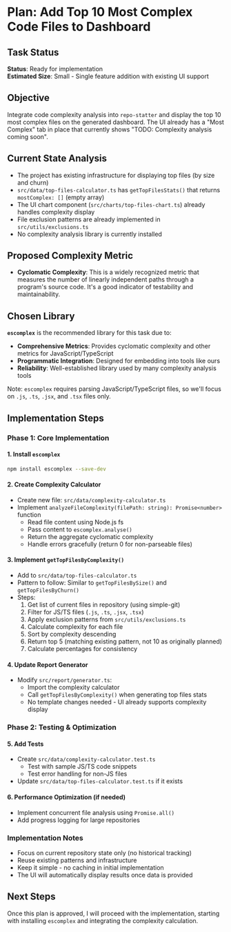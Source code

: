 # Plan: Add Top 10 Most Complex Code Files to Dashboard

## Task Status
**Status**: Ready for implementation  
**Estimated Size**: Small - Single feature addition with existing UI support

## Objective
Integrate code complexity analysis into `repo-statter` and display the top 10 most complex files on the generated dashboard. The UI already has a "Most Complex" tab in place that currently shows "TODO: Complexity analysis coming soon".

## Current State Analysis
- The project has existing infrastructure for displaying top files (by size and churn)
- `src/data/top-files-calculator.ts` has `getTopFilesStats()` that returns `mostComplex: []` (empty array)
- The UI chart component (`src/charts/top-files-chart.ts`) already handles complexity display
- File exclusion patterns are already implemented in `src/utils/exclusions.ts`
- No complexity analysis library is currently installed

## Proposed Complexity Metric
*   **Cyclomatic Complexity**: This is a widely recognized metric that measures the number of linearly independent paths through a program's source code. It's a good indicator of testability and maintainability.

## Chosen Library

**`escomplex`** is the recommended library for this task due to:

*   **Comprehensive Metrics**: Provides cyclomatic complexity and other metrics for JavaScript/TypeScript
*   **Programmatic Integration**: Designed for embedding into tools like ours
*   **Reliability**: Well-established library used by many complexity analysis tools

Note: `escomplex` requires parsing JavaScript/TypeScript files, so we'll focus on `.js`, `.ts`, `.jsx`, and `.tsx` files only.

## Implementation Steps

### Phase 1: Core Implementation

#### 1. Install `escomplex`
```bash
npm install escomplex --save-dev
```

#### 2. Create Complexity Calculator
- Create new file: `src/data/complexity-calculator.ts`
- Implement `analyzeFileComplexity(filePath: string): Promise<number>` function
  - Read file content using Node.js fs
  - Pass content to `escomplex.analyse()`
  - Return the aggregate cyclomatic complexity
  - Handle errors gracefully (return 0 for non-parseable files)

#### 3. Implement `getTopFilesByComplexity()`
- Add to `src/data/top-files-calculator.ts`
- Pattern to follow: Similar to `getTopFilesBySize()` and `getTopFilesByChurn()`
- Steps:
  1. Get list of current files in repository (using simple-git)
  2. Filter for JS/TS files (`.js`, `.ts`, `.jsx`, `.tsx`)
  3. Apply exclusion patterns from `src/utils/exclusions.ts`
  4. Calculate complexity for each file
  5. Sort by complexity descending
  6. Return top 5 (matching existing pattern, not 10 as originally planned)
  7. Calculate percentages for consistency

#### 4. Update Report Generator
- Modify `src/report/generator.ts`:
  - Import the complexity calculator
  - Call `getTopFilesByComplexity()` when generating top files stats
  - No template changes needed - UI already supports complexity display

### Phase 2: Testing & Optimization

#### 5. Add Tests
- Create `src/data/complexity-calculator.test.ts`
  - Test with sample JS/TS code snippets
  - Test error handling for non-JS files
- Update `src/data/top-files-calculator.test.ts` if it exists

#### 6. Performance Optimization (if needed)
- Implement concurrent file analysis using `Promise.all()`
- Add progress logging for large repositories

### Implementation Notes
- Focus on current repository state only (no historical tracking)
- Reuse existing patterns and infrastructure
- Keep it simple - no caching in initial implementation
- The UI will automatically display results once data is provided

## Next Steps
Once this plan is approved, I will proceed with the implementation, starting with installing `escomplex` and integrating the complexity calculation.
